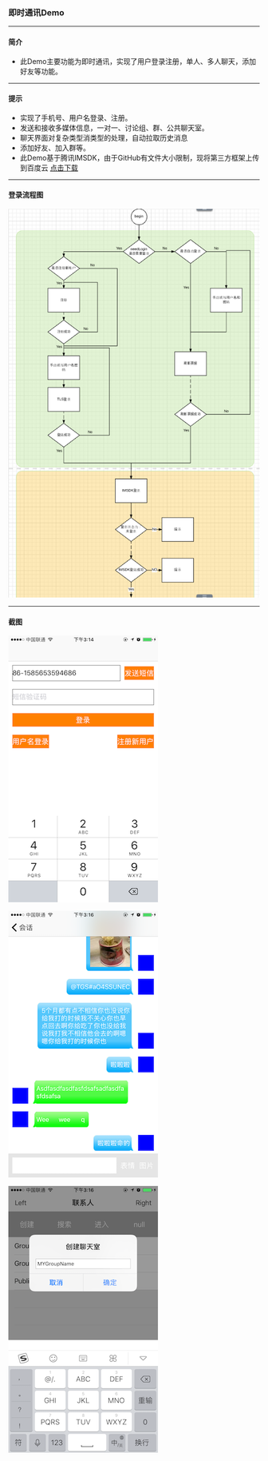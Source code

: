 ### 即时通讯Demo

-----------

#### 简介
- 此Demo主要功能为即时通讯，实现了用户登录注册，单人、多人聊天，添加好友等功能。

------------

#### 提示
- 实现了手机号、用户名登录、注册。
- 发送和接收多媒体信息，一对一、讨论组、群、公共聊天室。
- 聊天界面对复杂类型消类型的处理，自动拉取历史消息
- 添加好友、加入群等。
- 此Demo基于腾讯IMSDK，由于GitHub有文件大小限制，现将第三方框架上传到百度云 [点击下载](https://pan.baidu.com/s/1bBNTAQ)

----------------

#### 登录流程图

![enter image description here](https://github.com/gongsunqingyang/IMTest/blob/master/ScreenShot/IMG_0024.png)

-----------------

#### 截图
![enter image description here](https://github.com/gongsunqingyang/IMTest/blob/master/ScreenShot/IMG_0019.PNG)

![enter image description here](https://github.com/gongsunqingyang/IMTest/blob/master/ScreenShot/IMG_0022.PNG)

![enter image description here](https://github.com/gongsunqingyang/IMTest/blob/master/ScreenShot/IMG_0023.PNG)
